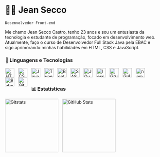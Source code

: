 # 🧑‍💻 Jean Secco

`Desenvolvedor Front-end`

Me chamo Jean Secco Castro, tenho 23 anos e sou um entusiasta da tecnologia e estudante de programação, focado em desenvolvimento web. Atualmente, faço o curso de Desenvolvedor Full Stack Java pela EBAC e sigo aprimorando minhas habilidades em HTML, CSS e JavaScript.

### 🤖 Linguagens e Tecnologias

<img 
    align="left" 
    alt="HTML"
    title="HTML" 
    width="30px" 
    style="padding-right: 10px;" 
    src="https://cdn.jsdelivr.net/gh/devicons/devicon@latest/icons/html5/html5-original.svg" 
/>
<img 
    align="left" 
    alt="CSS" 
    title="CSS"
    width="30px" 
    style="padding-right: 10px;" 
    src="https://cdn.jsdelivr.net/gh/devicons/devicon@latest/icons/css3/css3-original.svg" 
/>
<img 
    align="left" 
    alt="JavaScript" 
    title="JavaScript"
    width="30px" 
    style="padding-right: 10px;" 
    src="https://cdn.jsdelivr.net/gh/devicons/devicon@latest/icons/javascript/javascript-original.svg" 
/>
<img 
    align="left" 
    alt="TypeScript" 
    title="Typescript"
    width="30px" 
    style="padding-right: 10px;" 
    src="https://cdn.jsdelivr.net/gh/devicons/devicon@latest/icons/typescript/typescript-original.svg" 
/>
<img 
    align="left" 
    alt="Bootstrap"
    title="Bootstrap" 
    width="30px" 
    style="padding-right: 10px;" 
    src="https://cdn.jsdelivr.net/gh/devicons/devicon@latest/icons/bootstrap/bootstrap-original.svg" 
/>
<img 
    align="left" 
    alt="SASS" 
    title="SASS"
    width="30px" 
    style="padding-right: 10px;" 
    src="https://cdn.jsdelivr.net/gh/devicons/devicon@latest/icons/sass/sass-original.svg" 
/>
<img 
    align="left" 
    alt="JQuery" 
    title="JQuery"
    width="30px" 
    style="padding-right: 10px;" 
    src="https://cdn.jsdelivr.net/gh/devicons/devicon@latest/icons/jquery/jquery-original.svg" 
/>
<img 
    align="left" 
    alt="less" 
    title="less"
    width="30px" 
    style="padding-right: 10px;" 
   src="https://cdn.jsdelivr.net/gh/devicons/devicon@latest/icons/less/less-plain-wordmark.svg"
/>
<img 
    align="left" 
    alt="Grunt" 
    title="Grunt"
    width="30px" 
    style="padding-right: 10px;" 
    src="https://cdn.jsdelivr.net/gh/devicons/devicon@latest/icons/grunt/grunt-original.svg" 
/>
<img 
    align="left" 
    alt="Gulp" 
    title="Gulp"
    width="30px" 
    style="padding-right: 10px;" 
    src="https://cdn.jsdelivr.net/gh/devicons/devicon@latest/icons/gulp/gulp-plain.svg" 
/>
<img 
    align="left" 
    alt="npm" 
    title="npm"
    width="30px" 
    style="padding-right: 10px;" 
    src="https://cdn.jsdelivr.net/gh/devicons/devicon@latest/icons/npm/npm-original-wordmark.svg" 
/>
<img 
    align="left" 
    alt="Babel" 
    title="Babel"
    width="30px" 
    style="padding-right: 10px;" 
    src="https://cdn.jsdelivr.net/gh/devicons/devicon@latest/icons/babel/babel-original.svg" 
/>
<img 
    align="left" 
    alt="Git" 
    title="Git"
    width="30px" 
    style="padding-right: 10px;" 
    src="https://cdn.jsdelivr.net/gh/devicons/devicon@latest/icons/git/git-original.svg" 
/>



<br/>
<br/>

### 📊 Estatísticas

<img 
    align="left" 
    alt="Gitstats"
    height="175" 
    style="padding-right: 10px;" 
    src="https://github-readme-stats.vercel.app/api?username=zjeanero&show_icons=true&theme=tokyonight&true&locale=pt-br" 
/>
<img 
    align="left" 
    alt="GitHub Stats" 
    height="175"
    src="https://github-readme-stats.vercel.app/api/top-langs/?username=zjeanero&theme=tokyonight&layout=compact&custom_title=Tecnologias&langs_count=7" 
  />

